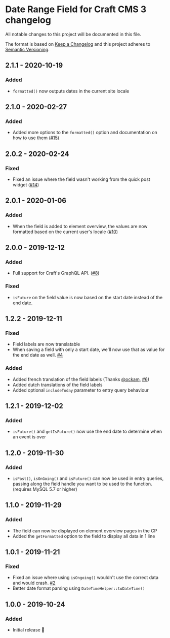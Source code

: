 # Date Range Field for Craft CMS 3 changelog

All notable changes to this project will be documented in this file.

The format is based on [Keep a Changelog](http://keepachangelog.com/) and this project adheres to [Semantic Versioning](http://semver.org/).

## 2.1.1 - 2020-10-19
### Added
- ``formatted()`` now outputs dates in the current site locale


## 2.1.0 - 2020-02-27
### Added
- Added more options to the ``formatted()`` option and documentation on how to use them ([#15](https://github.com/studioespresso/craft-date-range/issues/15))

## 2.0.2 - 2020-02-24
### Fixed
- Fixed an issue where the field wasn't working from the quick post widget ([#14](https://github.com/studioespresso/craft-date-range/issues/14))

## 2.0.1 - 2020-01-06
### Added
- When the field is added to element overview, the values are now formatted based on the current user's locale ([#10](https://github.com/studioespresso/craft-date-range/issues/10))

## 2.0.0 - 2019-12-12
### Added
- Full support for Craft's GraphQL API. ([#8](https://github.com/studioespresso/craft-date-range/issues/8))
### Fixed
- `isFuture` on the field value is now based on the start date instead of the end date.

## 1.2.2 - 2019-12-11
### Fixed
- Field labels are now translatable
- When saving a field with only a start date, we'll now use that as value for the end date as well. [#4](https://github.com/studioespresso/craft-date-range/issues/4)

### Added
- Added french translation of the field labels (Thanks [@ockam](https://github.com/ockam), [#6](https://github.com/studioespresso/craft-date-range/issues/6))
- Added dutch translations of the field labels 
- Added optional `includeToday` parameter to entry query behaviour

## 1.2.1 - 2019-12-02
### Added
- ``isFuture()`` and ``getIsFuture()`` now use the end date to determine when an event is over

## 1.2.0 - 2019-11-30
### Added
- ``isPast()``, ``isOnGoing()`` and ``isFuture()`` can now be used in entry queries, passing along the field handle you want to be used to the function. (requires MySQL 5.7 or higher)


## 1.1.0 - 2019-11-29
### Added
- The field can now be displayed on element overview pages in the CP
- Added the `getFormatted` option to the field to display all data in 1 line 

## 1.0.1 - 2019-11-21
### Fixed 
- Fixed an issue where using `isOngoing()` wouldn't use the correct data and would crash. [#2](https://github.com/studioespresso/craft-date-range/issues/2)
- Better date format parsing using ``DateTimeHelper::toDateTime()``

## 1.0.0 - 2019-10-24
### Added
- Initial release 🎉
